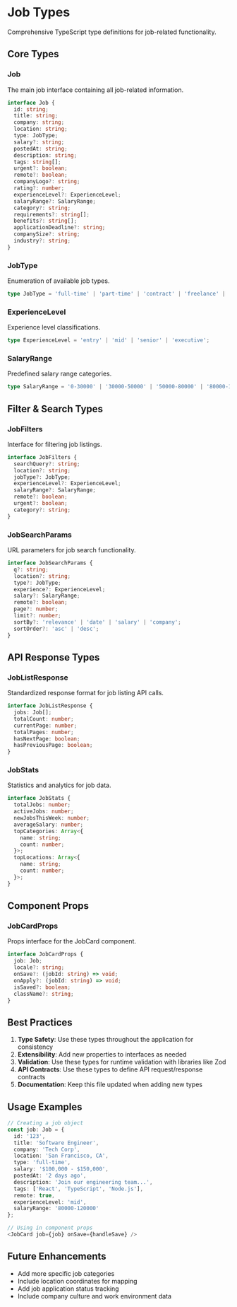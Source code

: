 # Job Types

Comprehensive TypeScript type definitions for job-related functionality.

## Core Types

### Job
The main job interface containing all job-related information.

```typescript
interface Job {
  id: string;
  title: string;
  company: string;
  location: string;
  type: JobType;
  salary?: string;
  postedAt: string;
  description: string;
  tags: string[];
  urgent?: boolean;
  remote?: boolean;
  companyLogo?: string;
  rating?: number;
  experienceLevel?: ExperienceLevel;
  salaryRange?: SalaryRange;
  category?: string;
  requirements?: string[];
  benefits?: string[];
  applicationDeadline?: string;
  companySize?: string;
  industry?: string;
}
```

### JobType
Enumeration of available job types.

```typescript
type JobType = 'full-time' | 'part-time' | 'contract' | 'freelance' | 'internship' | 'temporary';
```

### ExperienceLevel
Experience level classifications.

```typescript
type ExperienceLevel = 'entry' | 'mid' | 'senior' | 'executive';
```

### SalaryRange
Predefined salary range categories.

```typescript
type SalaryRange = '0-30000' | '30000-50000' | '50000-80000' | '80000-120000' | '120000+';
```

## Filter & Search Types

### JobFilters
Interface for filtering job listings.

```typescript
interface JobFilters {
  searchQuery?: string;
  location?: string;
  jobType?: JobType;
  experienceLevel?: ExperienceLevel;
  salaryRange?: SalaryRange;
  remote?: boolean;
  urgent?: boolean;
  category?: string;
}
```

### JobSearchParams
URL parameters for job search functionality.

```typescript
interface JobSearchParams {
  q?: string;
  location?: string;
  type?: JobType;
  experience?: ExperienceLevel;
  salary?: SalaryRange;
  remote?: boolean;
  page?: number;
  limit?: number;
  sortBy?: 'relevance' | 'date' | 'salary' | 'company';
  sortOrder?: 'asc' | 'desc';
}
```

## API Response Types

### JobListResponse
Standardized response format for job listing API calls.

```typescript
interface JobListResponse {
  jobs: Job[];
  totalCount: number;
  currentPage: number;
  totalPages: number;
  hasNextPage: boolean;
  hasPreviousPage: boolean;
}
```

### JobStats
Statistics and analytics for job data.

```typescript
interface JobStats {
  totalJobs: number;
  activeJobs: number;
  newJobsThisWeek: number;
  averageSalary: number;
  topCategories: Array<{
    name: string;
    count: number;
  }>;
  topLocations: Array<{
    name: string;
    count: number;
  }>;
}
```

## Component Props

### JobCardProps
Props interface for the JobCard component.

```typescript
interface JobCardProps {
  job: Job;
  locale?: string;
  onSave?: (jobId: string) => void;
  onApply?: (jobId: string) => void;
  isSaved?: boolean;
  className?: string;
}
```

## Best Practices

1. **Type Safety**: Use these types throughout the application for consistency
2. **Extensibility**: Add new properties to interfaces as needed
3. **Validation**: Use these types for runtime validation with libraries like Zod
4. **API Contracts**: Use these types to define API request/response contracts
5. **Documentation**: Keep this file updated when adding new types

## Usage Examples

```typescript
// Creating a job object
const job: Job = {
  id: '123',
  title: 'Software Engineer',
  company: 'Tech Corp',
  location: 'San Francisco, CA',
  type: 'full-time',
  salary: '$100,000 - $150,000',
  postedAt: '2 days ago',
  description: 'Join our engineering team...',
  tags: ['React', 'TypeScript', 'Node.js'],
  remote: true,
  experienceLevel: 'mid',
  salaryRange: '80000-120000'
};

// Using in component props
<JobCard job={job} onSave={handleSave} />
```

## Future Enhancements

- Add more specific job categories
- Include location coordinates for mapping
- Add job application status tracking
- Include company culture and work environment data